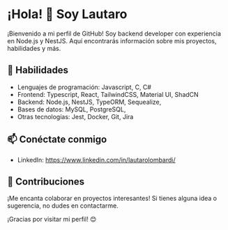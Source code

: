 # ¡Hola! 👋 Soy Lautaro

¡Bienvenido a mi perfil de GitHub! Soy backend developer con experiencia en Node.js y NestJS. Aquí encontrarás información sobre mis proyectos, habilidades y más.

## 🚀 Habilidades

- Lenguajes de programación: Javascript, C, C#
- Frontend: Typescript, React, TailwindCSS, Material UI, ShadCN
- Backend: Node.js, NestJS, TypeORM, Sequealize,
- Bases de datos: MySQL, PostgreSQL,
- Otras tecnologías: Jest, Docker, Git, Jira

## 📫 Conéctate conmigo

- LinkedIn: https://www.linkedin.com/in/lautarolombardi/

## 🤝 Contribuciones

¡Me encanta colaborar en proyectos interesantes! Si tienes alguna idea o sugerencia, no dudes en contactarme.

¡Gracias por visitar mi perfil! 😊

